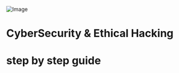 ![Image](https://github.com/user-attachments/assets/1d2e8ae4-c880-4226-b121-fd342cca9cb2)
# CyberSecurity & Ethical Hacking

# **step by step guide**

